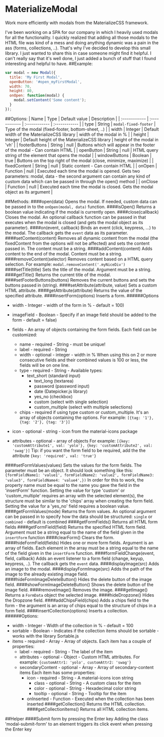 # MaterializeModal
Work more efficiently with modals from the MaterializeCSS framework.

I've been working on a SPA for our company in which I heavily used modals for all the functionality. I quickly realized that adding all those modals to the HTML file was kind of a mess and doing anything dynamic was a pain in the ass (forms, collections, ..).
That's why I've decided to develop this small library. I just wanted to share this in case someone might find it helpful. I can't really say that it's well done, I just added a bunch of stuff that I found interesting and helpful to have.
##Example:
```javascript
var modal = new Modal({
  title: 'My First Modal',
  openButton: '#open_myFirstModal',
  width: 70,
  height: 80,
  onOpen: function(modal) {
    modal.setContent('Some content');
  }
});
```

##Options:
| Name | Type | Default value | Description |
| :------------ | :------------ | :------------ | :------------ |
| type | String | `modal-fixed-footer` | Type of the modal (fixed-footer, bottom-sheet, ..) |
| width | Integer | Default width of the MaterializeCSS library | width of the modal in % |
| height | Integer | Default height of the MaterializeCSS library | height of the modal in 'vh' |
| footerButtons | String | null | Buttons which will appear in the footer of the modal - Can contain HTML |
| openButton | String | null | HTML query string of the element that opens the modal |
| windowButtons | Boolean | true | Buttons on the top right of the modal (close, minimize, maximize) |
| fixedContent | String | null | Static content - Can contain HTML |
| onOpen | Function | null | Executed each time the modal is opened. Gets two parameters: modal, data - the second argument can contain any kind of custom data which can be passed in through the open() method |
| onClose | Function | null | Executed each time the modal is closed. Gets the modal object as its argument |



##Methods:
####open(data)
Opens the modal. If needed, custom data can be passed in to the `onOpen(modal, data)` function.
####isOpen()
Returns a boolean value indicating if the modal is currently open.
####close(callback)
Closes the modal. An optional callback function can be passed in that executes when the modal is closed (and gets the modal object as its parameter).
####on(event, callback)
Binds an event (click, keypress, ...) to the modal. The callback gets the `event` data as its parameter.
####setContent(content)
Removes all  dynamic content from the modal (the fixedContent from the options will not be affected) and sets the content passed in. The content must be a string.
####addContent(content)
Adds content to the end of the modal. Content must be a string.
####removeContent(selector)
Removes content based on a HTML query selection. For example:
`modal.removeContent('.myNiceDiv')`
####setTitle(title)
Sets the title of the modal. Argument must be a string.
####getTitle()
Returns the current title of the modal.
####setFooterButtons(buttons)
Removes the current buttons and sets the buttons passed in (string).
####setAttribute(attribute, value)
Sets a custom HTML attribute.
####getAttribute(attribute)
Returns the value of the specified attribute.
####insertForm(options)
Inserts a form.
######Options
- width - Integer - width of the form in % - default = 100)
- imageField - Boolean - Specify if an image field should be added to the form - default = false)
- fields - An array of objects containing the form fields. Each field can be customized:
  - name - required - String - must be unique!
  - label - required - String
  - width - optional - integer - width in %
  When using this on 2 or more consecutive fields and their combined values is 100 or less, the fields will be on one line.
  - type - required - String - Available types:
    - text_short (standard input)
	  - text_long (textarea)
	  - password (password input)
	  - date (Datepicker.js library)
	  - yes_no (checkbox)
	  - custom (select with single selection)
	  - custom_multiple (select with multiple selections)
  - chips - required if using type custom or custom_multiple. It's an array of objects containing the options.
  For example: `[{tag: '1'}, {tag: '2'}, {tag: '3'}]`

 - icon - optional - string - icon from the material-icons package
 - attributes - optional - array of objects
 For example: `[{key: 'customAttribute1', val: 'yolo'}, {key: 'customAttribute2', val: 'swag'}]`
 Tip: if you want the form field to be required, add the the attribute `{key: 'required', val: 'true'}`

####setFormValues(values)
Sets the values for the form fields. The parameter must be an object. It should look something like this:
`{formFieldName1: 'value1', formFieldName2: 'value2', formFieldName3: 'value3', formFieldName4: 'value4',})`
In order for this to work, the property name must be equal to the name you gave the field in the 'insertForm' function.
Setting the value for type 'custom' or 'custom_multiple' requires an array with the selected element(s), the structure must be similar to the 'chips' array when creating the form field.
Setting the value for a 'yes_no' field requires a boolean value.
####getFormValues(mode)
Returns the form values. An optional argument can be passed in to specify how the data should be structured:
`single` or `combined` - default is combined
####getFormFields()
Returns all HTML form fields
####getFormField(field)
Returns the specified HTML form field. Argument must be a string equal to the name of the field given in the `insertForm` function
####clearForm()
Clears the form.
####hideFormField(fields)
Hides one or more form fields. Argument is an array of fields. Each element in the array must be a string equal to the name of the field given in the `insertForm` function.
####formFieldChange(event, field, callback)
Adds an event listener to a form field (change, keyup, keypress, ..). The callback gets the `event` data.
####displayImage(src)
Adds an image to the modal.
####displayFormImage(src)
Adds the path of the image to the already existing image field.
####hideFormImageDeleteButton()
Hides the delete button of the image field.
####showFormImageDeleteButton()
Shows the delete button of the image field.
####removeImage()
Removes the image.
####getImage()
Returns a `FormData` object the selected image.
####hideDropzone()
Hides the Dropzone field.
####addChipsField(chips)
Adds a chips field to the form - the argument is an array of chips equal to the structure of chips in a form field.
####insertCollection(options)
Inserts a collection.
######Options:
- width - Integer - Width of the collection in % - default = 100
- sortable - Boolean - Indicates if the collection items should be sortable - works with the library Sortable.js
- items - required - Array - Array of objects.
Each item has a couple of properties:
  - label - required - String - The label of the item
  - attributes - optional - Object - Custom HTML attributes.
  For example: `{customAttr1: 'yolo', customAttr2: 'swag'}`
  - secondaryContent - optional - Array - Array of secondary-content items
  Each item has some properties:
    - icon - required - String - A material-icons icon string
	  - class - optional - String - A custom class for the item
	  - color - optional - String - Hexadecimal color string
	  - tooltip - optional - String - Tooltip for the item
    - onInserted - Function - Executed when the collection has been inserted
####getCollection()
Returns the HTML collection.
####getCollectionItems()
Returns all HTML collection items.

##Helper
####Submit form by pressing the Enter key
Adding the class 'modal-submit-form' to an element triggers its click event when pressing the Enter key

